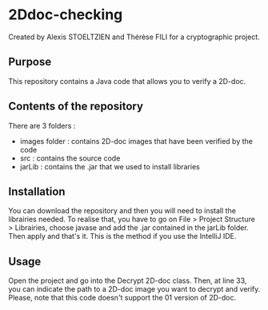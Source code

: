 # 2Ddoc-checking

Created by Alexis STOELTZlEN and Thérèse FILI for a cryptographic project.

## Purpose 

This repository contains a Java code that allows you to verify a 2D-doc.

## Contents of the repository

There are 3 folders :
- images folder : contains 2D-doc images that have been verified by the code
- src : contains the source code
- jarLib : contains the .jar that we used to install libraries

## Installation

You can download the repository and then you will need to install the librairies needed. To realise that, you have to go
on File > Project Structure > Librairies, choose javase and add the .jar contained in the jarLib folder. Then apply and that's it.
This is the method if you use the IntelliJ IDE.

## Usage

Open the project and go into the Decrypt 2D-doc class. Then, at line 33, you can indicate the path to a 2D-doc image you want to 
decrypt and verify. Please, note that this code doesn't support the 01 version of 2D-doc.
